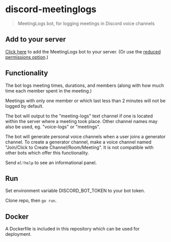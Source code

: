 # discord-meetinglogs
> MeetingLogs bot, for logging meetings in Discord voice channels

## Add to your server

[Click here](https://discord.com/api/oauth2/authorize?client_id=782730468156112957&permissions=8&scope=bot) to add the MeetingLogs bot to your server. (Or use the [reduced permissions option](https://discord.com/api/oauth2/authorize?client_id=782730468156112957&permissions=120933904&scope=bot).)

## Functionality

The bot logs meeting times, durations, and members (along with how much time each member spent in the meeting.)

Meetings with only one member or which last less than 2 minutes will not be logged by default.

The bot will output to the "meeting-logs" text channel if one is located within the server where a meeting took place. Other channel names may also be used, eg. "voice-logs" or "meetings".

The bot will generate personal voice channels when a user joins a generator channel. To create a generator channel, make a voice channel named "Join/Click to Create Channel/Room/Meeting". It is not compatible with other bots which offer this functionality.

Send `ml!help` to see an informational panel.

## Run

Set environment variable DISCORD_BOT_TOKEN to your bot token.

Clone repo, then `go run`.

## Docker

A Dockerfile is included in this repository which can be used for deployment.
